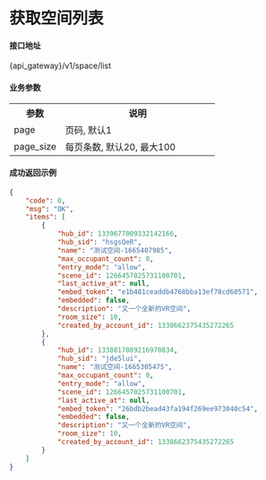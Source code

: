 # 获取空间列表

#### 接口地址

{api_gateway}/v1/space/list

#### 业务参数
<table width="100%">
    <tr>
      <th width="25%">参数</th>
      <th>说明</th>
    </tr>
    <tr>
      <td>page</td>
      <td>页码, 默认1</td>
    </tr>
    <tr>
      <td>page_size</td>
      <td>每页条数, 默认20, 最大100</td>
    </tr>
</table>

#### 成功返回示例

```json
{
    "code": 0,
    "msg": "OK",
    "items": [
        {
            "hub_id": 1339677009332142166,
            "hub_sid": "hsgsQeR",
            "name": "测试空间-1665407985",
            "max_occupant_count": 0,
            "entry_mode": "allow",
            "scene_id": 1266457025731100701,
            "last_active_at": null,
            "embed_token": "e1b481ceaddb4768bba13ef78cd60571",
            "embedded": false,
            "description": "又一个全新的VR空间",
            "room_size": 10,
            "created_by_account_id": 1338662375435272265
        },
        {
            "hub_id": 1338817089216970834,
            "hub_sid": "jde5lui",
            "name": "测试空间-1665305475",
            "max_occupant_count": 0,
            "entry_mode": "allow",
            "scene_id": 1266457025731100701,
            "last_active_at": null,
            "embed_token": "26bdb2bead43fa194f269ee973040c54",
            "embedded": false,
            "description": "又一个全新的VR空间",
            "room_size": 10,
            "created_by_account_id": 1338662375435272265
        }
    ]
}
```
